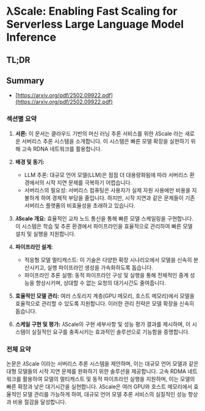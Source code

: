 # λScale: Enabling Fast Scaling for Serverless Large Language Model Inference
## TL;DR
## Summary
- [https://arxiv.org/pdf/2502.09922.pdf](https://arxiv.org/pdf/2502.09922.pdf)

### 섹션별 요약

1. **서론:**
   이 문서는 클라우드 기반의 머신 러닝 추론 서비스를 위한 𝜆Scale 라는 새로운 서버리스 추론 시스템을 소개합니다. 이 시스템은 빠른 모델 확장을 실현하기 위해 고속 RDNA 네트워크를 활용합니다.

2. **배경 및 동기:**
   - LLM 추론: 대규모 언어 모델(LLM)은 점점 더 대용량화됨에 따라 서버리스 환경에서의 시작 지연 문제를 극복하기 어렵습니다.
   - 서버리스의 필요성: 서버리스 컴퓨팅은 사용자가 실제 자원 사용에만 비용을 지불하게 하여 경제적 부담을 줄입니다. 하지만, 시작 지연과 같은 문제들이 기존 서버리스 플랫폼의 비효율성을 초래하고 있습니다.

3. **𝜆Scale 개요:**
   효율적인 교차 노드 통신을 통해 빠른 모델 스케일링을 구현합니다. 이 시스템은 학습 및 추론 환경에서 파이프라인을 효율적으로 관리하여 빠른 모델 설치 및 실행을 지원합니다.

4. **파이프라인 설계:**
   - 적응형 모델 멀티캐스트: 이 기술은 다양한 확장 시나리오에서 모델을 신속히 분산시키고, 실행 파이프라인 생성을 가속화하도록 돕습니다.
   - 파이프라인 추론 실행: 동적 파이프라인 구성 및 실행을 통해 전체적인 중계 성능을 향상시키며, 상대할 수 없는 요청의 대기시간도 줄여줍니다.

5. **효율적인 모델 관리:**
   여러 스토리지 계층(GPU 메모리, 호스트 메모리)에서 모델을 효율적으로 관리할 수 있도록 지원합니다. 이러한 관리 전략은 모델 확장을 신속히 돕습니다.

6. **스케일 구현 및 평가:**
   𝜆Scale의 구현 세부사항 및 성능 평가 결과를 제시하며, 이 시스템이 실질적인 요구를 충족시키는 효과적인 솔루션으로 기능함을 증명합니다.

### 전체 요약

논문은 𝜆Scale 이라는 서버리스 추론 시스템을 제안하며, 이는 대규모 언어 모델과 같은 대형 모델들의 시작 지연 문제를 완화하기 위한 솔루션을 제공합니다. 고속 RDMA 네트워크를 활용하여 모델의 멀티캐스트 및 동적 파이프라인 실행을 지원하며, 이는 모델의 빠른 확장과 낮은 대기시간을 실현합니다. 𝜆Scale은 여러 GPU와 호스트 메모리에서 효율적인 모델 관리를 가능하게 하여, 대규모 언어 모델 추론 서비스의 실질적인 성능 향상과 비용 절감을 달성합니다.
